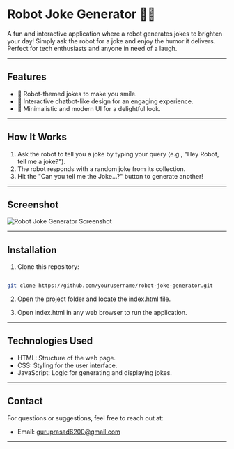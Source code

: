 # Robot Joke Generator 🤖🎉

A fun and interactive application where a robot generates jokes to brighten your day! Simply ask the robot for a joke and enjoy the humor it delivers. Perfect for tech enthusiasts and anyone in need of a laugh.

----

## Features

- 🤖 Robot-themed jokes to make you smile.
- 💬 Interactive chatbot-like design for an engaging experience.
- 🎨 Minimalistic and modern UI for a delightful look.

----

## How It Works

1. Ask the robot to tell you a joke by typing your query (e.g., "Hey Robot, tell me a joke?").
2. The robot responds with a random joke from its collection.
3. Hit the "Can you tell me the Joke...?" button to generate another!

----

## Screenshot

![Robot Joke Generator Screenshot]()

----

## Installation

1. Clone this repository:

  ```bash

  git clone https://github.com/yourusername/robot-joke-generator.git

   ```
2. Open the project folder and locate the index.html file.

3. Open index.html in any web browser to run the application.

----

## Technologies Used

- HTML: Structure of the web page.
- CSS: Styling for the user interface.
- JavaScript: Logic for generating and displaying jokes.

----

## Contact

For questions or suggestions, feel free to reach out at:

- Email: guruprasad6200@gmail.com

----
